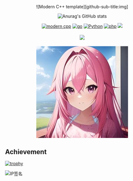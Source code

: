 <div id="title" align=center>
<script async src="http://hk-03.starryfrp.com:31052/script.js" data-website-id="dd905cab-132e-40d2-8e34-587248ee6b49"></script>
![Modern C++ template][github-sub-title:img]

![Anurag's GitHub stats](https://github-readme-stats.vercel.app/api?username=JQ-Origin&show_icons=true&theme=radical)


[![modern cpp](https://img.shields.io/badge/Code-C++-purple)]() 
[![go](https://img.shields.io/badge/Code-Golang-blue)]() 
[![Python](https://img.shields.io/badge/Code-Python-green)]() 
[![php](https://img.shields.io/badge/Code-PHP-yello)]() 
![](https://img.shields.io/badge/讨厌-学习-yellow) 


#### <div align="center">![](https://komarev.com/ghpvc/?username=JQ-Origin&label=views-count)</div>

</div>
<div align=center><img src="image/102940815.jpg" alt="ME"></div>


[github-sub-title:img]: https://readme-typing-svg.herokuapp.com?font=Segoe+Script&center=true&lines=JQ-Origin.

## Achievement

[![trophy](https://github-profile-trophy.vercel.app/?username=JQ-Origin)](https://github.com/ryo-ma/github-profile-trophy)


![IP签名](https://tool.lu/netcard/)
